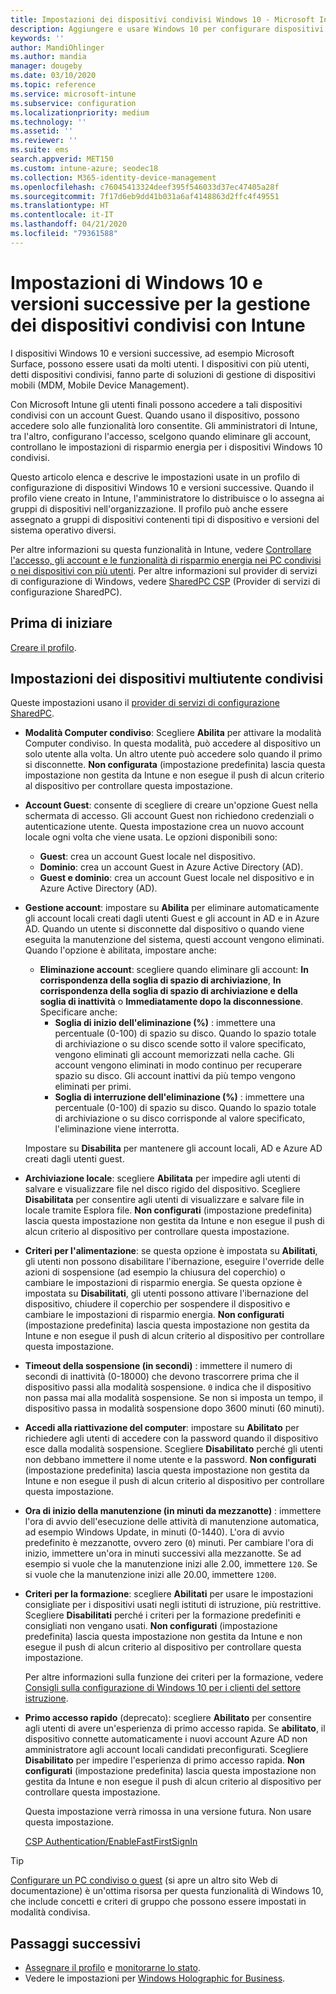 ```yaml
---
title: Impostazioni dei dispositivi condivisi Windows 10 - Microsoft Intune - Azure | Microsoft Docs
description: Aggiungere e usare Windows 10 per configurare dispositivi condivisi o usati da più utenti in Microsoft Intune. Visualizzare un elenco di tutte le impostazioni e delle loro funzioni nei dispositivi, inclusi i dispositivi Microsoft Surface. Controllare gli account Guest, gestire gli account ed eliminare quelli inattivi, consentire o impedire il salvataggio nella risorsa di archiviazione locale, impostare le opzioni di alimentazione e sospensione, scegliere quando installare gli aggiornamenti e usare i dispositivi in ambienti di formazione in un profilo di configurazione del dispositivo.
keywords: ''
author: MandiOhlinger
ms.author: mandia
manager: dougeby
ms.date: 03/10/2020
ms.topic: reference
ms.service: microsoft-intune
ms.subservice: configuration
ms.localizationpriority: medium
ms.technology: ''
ms.assetid: ''
ms.reviewer: ''
ms.suite: ems
search.appverid: MET150
ms.custom: intune-azure; seodec18
ms.collection: M365-identity-device-management
ms.openlocfilehash: c76045413324deef395f546033d37ec47405a28f
ms.sourcegitcommit: 7f17d6eb9dd41b031a6af4148863d2ffc4f49551
ms.translationtype: HT
ms.contentlocale: it-IT
ms.lasthandoff: 04/21/2020
ms.locfileid: "79361588"
---
```

# <a name="windows-10-and-later-settings-to-manage-shared-devices-using-intune"></a>Impostazioni di Windows 10 e versioni successive per la gestione dei dispositivi condivisi con Intune

I dispositivi Windows 10 e versioni successive, ad esempio Microsoft Surface, possono essere usati da molti utenti. I dispositivi con più utenti, detti dispositivi condivisi, fanno parte di soluzioni di gestione di dispositivi mobili (MDM, Mobile Device Management).

Con Microsoft Intune gli utenti finali possono accedere a tali dispositivi condivisi con un account Guest. Quando usano il dispositivo, possono accedere solo alle funzionalità loro consentite. Gli amministratori di Intune, tra l'altro, configurano l'accesso, scelgono quando eliminare gli account, controllano le impostazioni di risparmio energia per i dispositivi Windows 10 condivisi.

Questo articolo elenca e descrive le impostazioni usate in un profilo di configurazione di dispositivi Windows 10 e versioni successive. Quando il profilo viene creato in Intune, l'amministratore lo distribuisce o lo assegna ai gruppi di dispositivi nell'organizzazione. Il profilo può anche essere assegnato a gruppi di dispositivi contenenti tipi di dispositivo e versioni del sistema operativo diversi.

Per altre informazioni su questa funzionalità in Intune, vedere [Controllare l'accesso, gli account e le funzionalità di risparmio energia nei PC condivisi o nei dispositivi con più utenti](shared-user-device-settings.md). Per altre informazioni sul provider di servizi di configurazione di Windows, vedere [SharedPC CSP](https://docs.microsoft.com/windows/client-management/mdm/sharedpc-csp) (Provider di servizi di configurazione SharedPC).

## <a name="before-your-begin"></a>Prima di iniziare

[Creare il profilo](shared-user-device-settings.md).

## <a name="shared-multi-user-device-settings"></a>Impostazioni dei dispositivi multiutente condivisi

Queste impostazioni usano il [provider di servizi di configurazione SharedPC](https://docs.microsoft.com/windows/client-management/mdm/sharedpc-csp).

- **Modalità Computer condiviso**: Scegliere **Abilita** per attivare la modalità Computer condiviso. In questa modalità, può accedere al dispositivo un solo utente alla volta. Un altro utente può accedere solo quando il primo si disconnette. **Non configurata** (impostazione predefinita) lascia questa impostazione non gestita da Intune e non esegue il push di alcun criterio al dispositivo per controllare questa impostazione.
- **Account Guest**: consente di scegliere di creare un'opzione Guest nella schermata di accesso. Gli account Guest non richiedono credenziali o autenticazione utente. Questa impostazione crea un nuovo account locale ogni volta che viene usata. Le opzioni disponibili sono:
  - **Guest**: crea un account Guest locale nel dispositivo.
  - **Dominio**: crea un account Guest in Azure Active Directory (AD).
  - **Guest e dominio**: crea un account Guest locale nel dispositivo e in Azure Active Directory (AD).
- **Gestione account**: impostare su **Abilita** per eliminare automaticamente gli account locali creati dagli utenti Guest e gli account in AD e in Azure AD. Quando un utente si disconnette dal dispositivo o quando viene eseguita la manutenzione del sistema, questi account vengono eliminati. Quando l'opzione è abilitata, impostare anche:
  - **Eliminazione account**: scegliere quando eliminare gli account: **In corrispondenza della soglia di spazio di archiviazione**, **In corrispondenza della soglia di spazio di archiviazione e della soglia di inattività** o **Immediatamente dopo la disconnessione**. Specificare anche:
    - **Soglia di inizio dell'eliminazione (%)** : immettere una percentuale (0-100) di spazio su disco. Quando lo spazio totale di archiviazione o su disco scende sotto il valore specificato, vengono eliminati gli account memorizzati nella cache. Gli account vengono eliminati in modo continuo per recuperare spazio su disco. Gli account inattivi da più tempo vengono eliminati per primi.
    - **Soglia di interruzione dell'eliminazione (%)** : immettere una percentuale (0-100) di spazio su disco. Quando lo spazio totale di archiviazione o su disco corrisponde al valore specificato, l'eliminazione viene interrotta.

  Impostare su **Disabilita** per mantenere gli account locali, AD e Azure AD creati dagli utenti guest.

- **Archiviazione locale**: scegliere **Abilitata** per impedire agli utenti di salvare e visualizzare file nel disco rigido del dispositivo. Scegliere **Disabilitata** per consentire agli utenti di visualizzare e salvare file in locale tramite Esplora file. **Non configurati** (impostazione predefinita) lascia questa impostazione non gestita da Intune e non esegue il push di alcun criterio al dispositivo per controllare questa impostazione.
- **Criteri per l'alimentazione**: se questa opzione è impostata su **Abilitati**, gli utenti non possono disabilitare l'ibernazione, eseguire l'override delle azioni di sospensione (ad esempio la chiusura del coperchio) o cambiare le impostazioni di risparmio energia. Se questa opzione è impostata su **Disabilitati**, gli utenti possono attivare l'ibernazione del dispositivo, chiudere il coperchio per sospendere il dispositivo e cambiare le impostazioni di risparmio energia. **Non configurati** (impostazione predefinita) lascia questa impostazione non gestita da Intune e non esegue il push di alcun criterio al dispositivo per controllare questa impostazione.
- **Timeout della sospensione (in secondi)** : immettere il numero di secondi di inattività (0-18000) che devono trascorrere prima che il dispositivo passi alla modalità sospensione. `0` indica che il dispositivo non passa mai alla modalità sospensione. Se non si imposta un tempo, il dispositivo passa in modalità sospensione dopo 3600 minuti (60 minuti).
- **Accedi alla riattivazione del computer**: impostare su **Abilitato** per richiedere agli utenti di accedere con la password quando il dispositivo esce dalla modalità sospensione. Scegliere **Disabilitato** perché gli utenti non debbano immettere il nome utente e la password. **Non configurati** (impostazione predefinita) lascia questa impostazione non gestita da Intune e non esegue il push di alcun criterio al dispositivo per controllare questa impostazione.
- **Ora di inizio della manutenzione (in minuti da mezzanotte)** : immettere l'ora di avvio dell'esecuzione delle attività di manutenzione automatica, ad esempio Windows Update, in minuti (0-1440). L'ora di avvio predefinito è mezzanotte, ovvero zero (`0`) minuti. Per cambiare l'ora di inizio, immettere un'ora in minuti successivi alla mezzanotte. Se ad esempio si vuole che la manutenzione inizi alle 2.00, immettere `120`. Se si vuole che la manutenzione inizi alle 20.00, immettere `1200`.
- **Criteri per la formazione**: scegliere **Abilitati** per usare le impostazioni consigliate per i dispositivi usati negli istituti di istruzione, più restrittive. Scegliere **Disabilitati** perché i criteri per la formazione predefiniti e consigliati non vengano usati. **Non configurati** (impostazione predefinita) lascia questa impostazione non gestita da Intune e non esegue il push di alcun criterio al dispositivo per controllare questa impostazione.

  Per altre informazioni sulla funzione dei criteri per la formazione, vedere [Consigli sulla configurazione di Windows 10 per i clienti del settore istruzione](https://docs.microsoft.com/education/windows/configure-windows-for-education).

- **Primo accesso rapido** (deprecato): scegliere **Abilitato** per consentire agli utenti di avere un'esperienza di primo accesso rapida. Se **abilitato**, il dispositivo connette automaticamente i nuovi account Azure AD non amministratore agli account locali candidati preconfigurati. Scegliere **Disabilitato** per impedire l'esperienza di primo accesso rapida. **Non configurati** (impostazione predefinita) lascia questa impostazione non gestita da Intune e non esegue il push di alcun criterio al dispositivo per controllare questa impostazione.

  Questa impostazione verrà rimossa in una versione futura. Non usare questa impostazione.

  [CSP Authentication/EnableFastFirstSignIn](https://docs.microsoft.com/windows/client-management/mdm/policy-csp-authentication#authentication-enablefastfirstsignin)

> [!TIP]
> [Configurare un PC condiviso o guest](https://docs.microsoft.com/windows/configuration/set-up-shared-or-guest-pc) (si apre un altro sito Web di documentazione) è un'ottima risorsa per questa funzionalità di Windows 10, che include concetti e criteri di gruppo che possono essere impostati in modalità condivisa.

## <a name="next-steps"></a>Passaggi successivi

- [Assegnare il profilo](device-profile-assign.md) e [monitorarne lo stato](device-profile-monitor.md).
- Vedere le impostazioni per [Windows Holographic for Business](shared-user-device-settings-windows-holographic.md).
